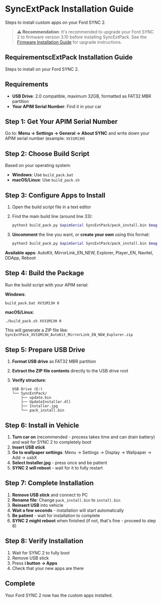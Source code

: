 # SyncExtPack Installation Guide

Steps to install custom apps on your Ford SYNC 2.

> **⚠️ Recommendation**: It's recommended to upgrade your Ford SYNC 2 to firmware version 3.10 before installing SyncExtPack. See the [Firmware Installation Guide](FIRMWARE_INSTALLATION.md) for upgrade instructions.

## RequirementscExtPack Installation Guide

Steps to install on your Ford SYNC 2.

## Requirements

- **USB Drive**: 2.0 compatible, maximum 32GB, formatted as FAT32 MBR partition
- **Your APIM Serial Number**: Find it in your car

## Step 1: Get Your APIM Serial Number

Go to: **Menu → Settings → General → About SYNC** and write down your APIM serial number (example: `XV31M13H`)

## Step 2: Choose Build Script

Based on your operating system:

- **Windows**: Use `build_pack.bat`
- **macOS/Linux**: Use `build_pack.sh`

## Step 3: Configure Apps to Install

1. Open the build script file in a text editor
2. Find the main build line (around line 33):

   ```bash
   python3 build_pack.py $apimSerial SyncExtPack/pack_install.bin $magicNum AutoKit MirrorLink_EN_NEW Explorer Reboot
   ```

3. **Uncomment** the line you want, or **create your own** using this format:

   ```bash
   python3 build_pack.py $apimSerial SyncExtPack/pack_install.bin $magicNum {APPS_LIST_SEPARATED_BY_SPACE}
   ```

**Available apps**: AutoKit, MirrorLink_EN_NEW, Explorer, Player_EN, Navitel, DDApp, Reboot

## Step 4: Build the Package

Run the build script with your APIM serial:

**Windows**:

```batch
build_pack.bat XV31M13H 0
```

**macOS/Linux**:

```bash
./build_pack.sh XV31M13H 0
```

This will generate a ZIP file like: `SyncExtPack_XV31M13H_AutoKit_MirrorLink_EN_NEW_Explorer.zip`

## Step 5: Prepare USB Drive

1. **Format USB drive** as FAT32 MBR partition
2. **Extract the ZIP file contents** directly to the USB drive root
3. **Verify structure**:

   ```text
   USB Drive (E:)
   └── SyncExtPack/
       ├── update.bin
       ├── UpdateInstaller.dll
       ├── Installer.jpg
       └── pack_install.bin
   ```

## Step 6: Install in Vehicle

1. **Turn car on** (recommended - process takes time and can drain battery) and wait for SYNC 2 to completely boot
2. **Insert USB stick**
3. **Go to wallpaper settings**: Menu → Settings → Display → Wallpaper → Add → usbX
4. **Select Installer.jpg** - press once and be patient
5. **SYNC 2 will reboot** - wait for it to fully restart

## Step 7: Complete Installation

1. **Remove USB stick** and connect to PC
2. **Rename file**: Change `pack_install.bin` to `install.bin`
3. **Reinsert USB** into vehicle
4. **Wait a few seconds** - installation will start automatically
5. **Be patient** - wait for installation to complete
6. **SYNC 2 might reboot** when finished (if not, that's fine - proceed to step 8)

## Step 8: Verify Installation

1. Wait for SYNC 2 to fully boot
2. Remove USB stick
3. Press **i button → Apps**
4. Check that your new apps are there

## Complete

Your Ford SYNC 2 now has the custom apps installed.
